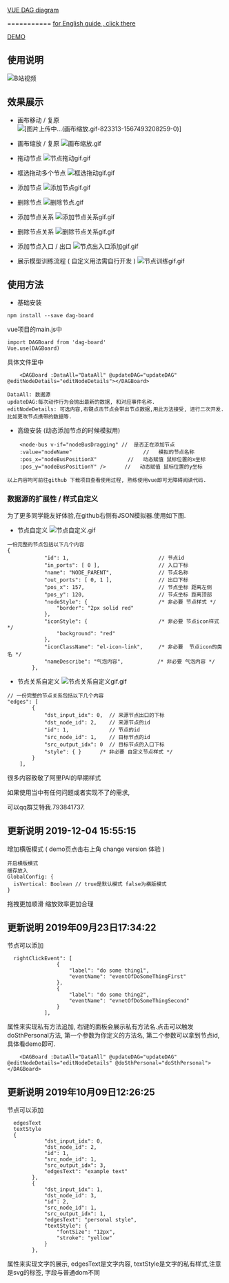 

[VUE DAG diagram ]( https://murongqimiao.github.io/DAG-diagram/#/)

===========
[for English guide , click there](https://github.com/murongqimiao/DAG-diagram/blob/master/README_EN.md)


[DEMO](https://murongqimiao.github.io/DAG-diagram/#/)
## 使用说明
  ![B站视频](https://www.bilibili.com/video/av80288517/)
## 效果展示
- 画布移动 / 复原
![[图片上传中...(画布缩放.gif-823313-1567493208259-0)]
](https://user-gold-cdn.xitu.io/2019/9/3/16cf623733d36222?w=480&h=272&f=gif&s=818562)


- 画布缩放 / 复原
![画布缩放.gif](https://user-gold-cdn.xitu.io/2019/9/3/16cf623733ecdfc7?w=480&h=272&f=gif&s=1473557)

- 拖动节点
![节点拖动gif.gif](https://user-gold-cdn.xitu.io/2019/9/3/16cf62373431d132?w=480&h=272&f=gif&s=1204905)

- 框选拖动多个节点
![框选拖动gif.gif](https://user-gold-cdn.xitu.io/2019/9/3/16cf62373450ce06?w=480&h=272&f=gif&s=2861637)

- 添加节点
![添加节点gif.gif](https://user-gold-cdn.xitu.io/2019/9/3/16cf623734116275?w=480&h=272&f=gif&s=1639185)

- 删除节点
![删除节点.gif](https://user-gold-cdn.xitu.io/2019/9/3/16cf62373444fd40?w=480&h=272&f=gif&s=241017)

- 添加节点关系
![添加节点关系gif.gif](https://user-gold-cdn.xitu.io/2019/9/3/16cf623767191fb9?w=480&h=272&f=gif&s=437941)


- 删除节点关系
![删除节点关系gif.gif](https://user-gold-cdn.xitu.io/2019/9/3/16cf62376ad2613c?w=480&h=272&f=gif&s=237366)

- 添加节点入口 / 出口
![节点出入口添加gif.gif](https://user-gold-cdn.xitu.io/2019/9/3/16cf62376aeb19c8?w=480&h=272&f=gif&s=1422164)

- 展示模型训练流程 ( 自定义用法需自行开发 )
![节点训练gif.gif](https://user-gold-cdn.xitu.io/2019/9/3/16cf623785bd2f52?w=480&h=272&f=gif&s=2304369)


## 使用方法
- 基础安装
```
npm install --save dag-board
```
vue项目的main.js中
```
import DAGBoard from 'dag-board'
Vue.use(DAGBoard)
```
具体文件里中
```
    <DAGBoard :DataAll="DataAll" @updateDAG="updateDAG" @editNodeDetails="editNodeDetails"></DAGBoard>
```
```
DataAll: 数据源
updateDAG:每次动作行为会抛出最新的数据, 和对应事件名称.
editNodeDetails: 可选内容,右键点击节点会带出节点数据,用此方法接受, 进行二次开发.比如更改节点携带的数据等.
```

- 高级安装 (动态添加节点的时候模拟用)
```
    <node-bus v-if="nodeBusDragging" //  是否正在添加节点
    :value="nodeName"                       //   模拟的节点名称
    :pos_x="nodeBusPositionX"          //   动态赋值 鼠标位置的x坐标 
    :pos_y="nodeBusPositionY" />      //   动态赋值 鼠标位置的y坐标
```
`以上内容均可前往github 下载项目查看使用过程, 熟练使用vue即可无障碍阅读代码.`

### 数据源的扩展性 / 样式自定义
为了更多同学能友好体验,在github右侧有JSON模拟器.使用如下图.
- 节点自定义
![节点自定义.gif](https://user-gold-cdn.xitu.io/2019/9/3/16cf62377ad04cab?w=480&h=272&f=gif&s=1433004)
```
一份完整的节点包括以下几个内容
{
			"id": 1,                             // 节点id
			"in_ports": [ 0 ],                   // 入口下标
			"name": "NODE_PARENT",               // 节点名称
			"out_ports": [ 0, 1 ],               // 出口下标
			"pos_x": 157,                        // 节点坐标 距离左侧
			"pos_y": 120,                        // 节点坐标 距离顶部
			"nodeStyle": {                       /* 非必要 节点样式 */ 
				"border": "2px solid red"
			},
			"iconStyle": {                       /* 非必要 节点icon样式 */
				"background": "red"
			},
			"iconClassName": "el-icon-link",     /* 非必要  节点icon的类名 */
			"nameDescribe": "气泡内容",           /* 非必要 气泡内容 */               
		},
```

- 节点关系自定义
![节点关系自定义gif.gif](https://user-gold-cdn.xitu.io/2019/9/3/16cf62376ae8ea72?w=480&h=272&f=gif&s=1817977)
```
// 一份完整的节点关系包括以下几个内容
"edges": [
		{
			"dst_input_idx": 0,  // 来源节点出口的下标
			"dst_node_id": 2,    // 来源节点的id
			"id": 1,             // 节点的id
			"src_node_id": 1,    // 目标节点的id
			"src_output_idx": 0  // 目标节点的入口下标
            "style": { }      /* 非必要 自定义节点样式 */
		}
	],
```

很多内容致敬了阿里PAI的早期样式

如果使用当中有任何问题或者实现不了的需求,


可以qq群艾特我.793841737.
## 更新说明 2019-12-04 15:55:15
增加横版模式 ( demo页点击右上角 change version 体验 )
```
开启横版模式
缓存放入
GlobalConfig: {
  isVertical: Boolean // true是默认模式 false为横版模式
}
```
拖拽更加顺滑
缩放效率更加合理

## 更新说明 2019年09月23日17:34:22
节点可以添加
```
  rightClickEvent": [
				{
					"label": "do some thing1",
					"eventName": "eventOfDoSomeThingFirst"
				},
				{
					"label": "do some thing2",
					"eventName": "evnetOfDoSomeThingSecond"
				}
			],
```
属性来实现私有方法追加, 右键的面板会展示私有方法名.点击可以触发 doSthPersonal方法,  第一个参数为你定义的方法名, 第二个参数可以拿到节点id, 具体看demo即可.
```
    <DAGBoard :DataAll="DataAll" @updateDAG="updateDAG" @editNodeDetails="editNodeDetails" @doSthPersonal="doSthPersonal"></DAGBoard>
```

## 更新说明 2019年10月09日12:26:25
节点可以添加
```
  edgesText
  textStyle
  {
			"dst_input_idx": 0,
			"dst_node_id": 2,
			"id": 1,
			"src_node_id": 1,
			"src_output_idx": 3,
			"edgesText": "example text"
		},
		{
			"dst_input_idx": 1,
			"dst_node_id": 3,
			"id": 2,
			"src_node_id": 1,
			"src_output_idx": 1,
			"edgesText": "personal style",
			"textStyle": {
				"fontSize": "12px",
				"stroke": "yellow"
			}
		},
```
属性来实现文字的展示, edgesText是文字内容, textStyle是文字的私有样式,注意是svg的标签, 字段与普通dom不同



